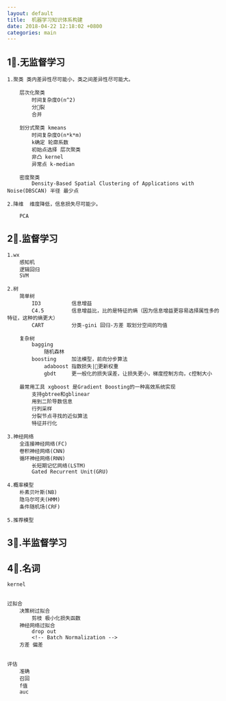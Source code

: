 ```yaml
---
layout: default
title:  机器学习知识体系构建
date: 2018-04-22 12:18:02 +0800 
categories: main
---
```


1⃣️.无监督学习
-

    1.聚类 类内差异性尽可能小，类之间差异性尽可能大。

        层次化聚类
            时间复杂度O(n^2)
            分裂
            合并

        划分式聚类 kmeans
            时间复杂度O(n*k*m)
            k确定 轮廓系数
            初始点选择 层次聚类
            非凸 kernel
            异常点 k-median

        密度聚类 
            Density-Based Spatial Clustering of Applications with Noise(DBSCAN) 半径 最少点

    2.降维  维度降低，信息损失尽可能少。

        PCA

2⃣️.监督学习
-

    1.wx
        感知机
        逻辑回归
        SVM                

    2.树
        简单树
            ID3          信息增益
            C4.5         信息增益比，比的是特征的熵（因为信息增益更容易选择属性多的特征，这种的熵更大）
            CART         分类-gini 回归-方差 取划分空间的均值
        
        复杂树
            bagging
                随机森林
            boosting     加法模型，前向分步算法
                adaboost 指数损失|更新权重
                gbdt     更一般化的损失误差，让损失更小，梯度控制方向，c控制大小
        
        最常用工具 xgboost 是Gradient Boosting的一种高效系统实现
            支持gbtree和gblinear
            用到二阶导数信息
            行列采样
            分裂节点寻找的近似算法
            特征并行化

    3.神经网络
        全连接神经网络(FC)
        卷积神经网络(CNN)
        循环神经网络(RNN)
            长短期记忆网络(LSTM)
            Gated Recurrent Unit(GRU)

    4.概率模型
        朴素贝叶斯(NB)
        隐马尔可夫(HMM)
        条件随机场(CRF)

    5.推荐模型


3⃣️.半监督学习
-

4⃣️.名词  
-
    kernel


    过拟合
        决策树过拟合
            剪枝 极小化损失函数
        神经网络过拟合
            drop out
            <!-- Batch Normalization -->
        方差 偏差


    评估
        准确
        召回
        f值
        auc
    
    

